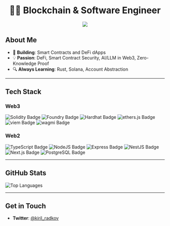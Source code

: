<!-- Banner (Optional) -->
<!-- <img width="100%" src="https://user-images.githubusercontent.com/.../your-banner.png" alt="Blockchain & Software Engineer" /> -->

<h1 align="center">👋🏻 Blockchain & Software Engineer</h1>

<!-- Badges (Optional) -->
<p align="center">
  <a href="https://www.linkedin.com/in/kiril-radkov-a85745347/"><img src="https://img.shields.io/badge/LinkedIn-Profile-blue?style=flat&logo=linkedin" /></a>
</p>

## About Me

- 🚀 **Building**: Smart Contracts and DeFi dApps
- 💡 **Passion**: DeFi, Smart Contract Security, AI/LLM in Web3, Zero-Knowledge Proof  
- 🔍 **Always Learning**: Rust, Solana, Account Abstraction

---

## Tech Stack

### **Web3**

![Solidity Badge](https://img.shields.io/badge/-Solidity-363636?logo=solidity&logoColor=white)
![Foundry Badge](https://img.shields.io/badge/-Foundry-blueviolet)
![Hardhat Badge](https://img.shields.io/badge/-Hardhat-FFCF00?logo=hardhat&logoColor=black)
![ethers.js Badge](https://img.shields.io/badge/-ethers.js-4C46E6?logo=ethereum&logoColor=white)
![viem Badge](https://img.shields.io/badge/-viem-black)
![wagmi Badge](https://img.shields.io/badge/-wagmi-00BDB3)

### **Web2**

![TypeScript Badge](https://img.shields.io/badge/-TypeScript-007ACC?logo=typescript&logoColor=white)
![NodeJS Badge](https://img.shields.io/badge/-Node.js-339933?logo=node.js&logoColor=white)
![Express Badge](https://img.shields.io/badge/-Express.js-000000?logo=express&logoColor=white)
![NestJS Badge](https://img.shields.io/badge/-NestJS-E0234E?logo=nestjs&logoColor=white)
![Next.js Badge](https://img.shields.io/badge/-Next.js-000000?logo=next.js&logoColor=white)
![PostgreSQL Badge](https://img.shields.io/badge/-PostgreSQL-336791?logo=postgresql&logoColor=white)


---

## GitHub Stats

![Top Languages](https://github-readme-stats.vercel.app/api/top-langs/?username=kirilradkov14&layout=compact&theme=radical)

---

## Get in Touch

- **Twitter**: [@kiril_radkov](https://twitter.com/kiril_radkov)
